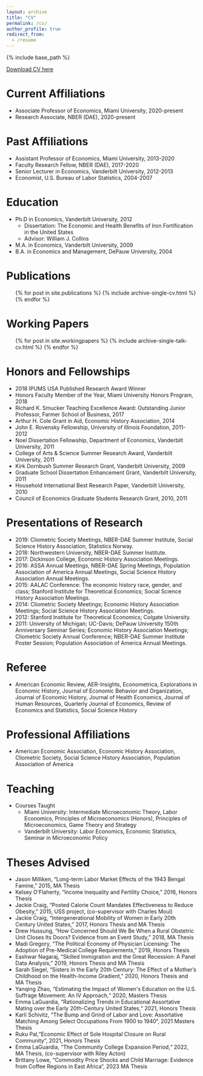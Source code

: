 ```yaml
---
layout: archive
title: "CV"
permalink: /cv/
author_profile: true
redirect_from:
  - /resume
---
```


{% include base_path %}

[Download CV here](http://niemesgt.github.io/files/Niemesh_CV.pdf)


Current Affiliations
======
* Associate Professor of Economics, Miami University, 2020-present
* Research Associate, NBER (DAE), 2020-present

Past Affiliations
======
* Assistant Professor of Economics, Miami University, 2013-2020
* Faculty Research Fellow, NBER (DAE), 2017-2020
* Senior Lecturer in Economics, Vanderbilt University, 2012-2013
* Economist, U.S. Bureau of Labor Statistics, 2004-2007

Education
======
* Ph.D in Economics, Vanderbilt University, 2012
	* Dissertation: The Economic and Health Benefits of Iron Fortification in the United States
	* Advisor: William J. Collins
* M.A. in Economics, Vanderbilt University, 2009
* B.A. in Economics and Management, DePauw University, 2004

Publications
======
  <ul>{% for post in site.publications %}
    {% include archive-single-cv.html %}
  {% endfor %}</ul>
  
Working Papers
======
  <ul>{% for post in site.workingpapers %}
    {% include archive-single-talk-cv.html %}
  {% endfor %}</ul>
  
Honors and Fellowships
======
* 2018 IPUMS USA Published Research Award Winner
* Honors Faculty Member of the Year, Miami University Honors Program, 2018
* Richard K. Smucker Teaching Excellence Award: Outstanding Junior Professor, Farmer School of Business, 2017
* Arthur H. Cole Grant in Aid, Economic History Association, 2014
* John E. Rovensky Fellowship, University of Illinois Foundation, 2011-2012
* Noel Dissertation Fellowship, Department of Economics, Vanderbilt University, 2011 
* College of Arts & Science Summer Research Award, Vanderbilt University, 2011
* Kirk Dornbush Summer Research Grant, Vanderbilt University, 2009 
* Graduate School Dissertation Enhancement Grant, Vanderbilt University, 2011
* Household International Best Research Paper, Vanderbilt University, 2010
* Council of Economics Graduate Students Research Grant, 2010, 2011

Presentations of Research
======
* 2019: Cliometric Society Meetings, NBER-DAE Summer Institute, Social Science History Association, Statistics Norway. 
* 2018: Northwestern University, NBER-DAE Summer Institute. 
* 2017: Dickinson College, Economic History Association Meetings.
* 2016: ASSA Annual Meetings, NBER-DAE Spring Meetings, Population Association of America Annual Meetings, Social Science History Association Annual Meetings.
* 2015: AALAC Conference: The economic history race, gender, and class; Stanford Institute for Theoretical Economics; Social Science History Association Meetings.
* 2014: Cliometric Society Meetings; Economic History Association Meetings; Social Science History Association Meetings.
* 2012: Stanford Institute for Theoretical Economics; Colgate University.
* 2011: University of Michigan; UC-Davis; DePauw University 150th Anniversary Seminar Series; Economic History Association Meetings; Cliometric Society Annual Conference; NBER-DAE Summer Institute Poster Session; Population Association of America Annual Meetings.

Referee
======
* American Economic Review, AER-Insights, Econometrica, Explorations in Economic History, Journal of Economic Behavior and Organization, Journal of Economic History, Journal of Health Economics, Journal of Human Resources, Quarterly Journal of Economics, Review of Economics and Statistics, Social Science History

Professional Affiliations
=======
* American Economic Association, Economic History Association, Cliometric Society, Social Science History Association, Population Association of America

Teaching 
=======
* Courses Taught
	* Miami University: Intermediate Microeconomic Theory, Labor Economics, Principles of Microeconomics (Honors), Principles of Microeconomics, Game Theory and Strategy
	* Vanderbilt University: Labor Economics, Economic Statistics, Seminar in Microeconomic Policy 
	
Theses Advised
=======
* Jason Milliken, “Long-term Labor Market Effects of the 1943 Bengal Famine,” 2015, MA Thesis
* Kelsey O’Flaherty, “Income Inequality and Fertility Choice,” 2016, Honors Thesis
* Jackie Craig, “Posted Calorie Count Mandates Effectiveness to Reduce Obesity,” 2015, USS project, (co-supervisor with Charles Moul)
* Jackie Craig, “Intergenerational Mobility of Women in Early 20th Century United States,” 2017, Honors Thesis and MA Thesis
* Drew Hussung, “How Concerned Should We Be When a Rural Obstetric Unit Closes Its Doors? Evidence from an Event Study,” 2018, MA Thesis
* Madi Gregory, “The Political Economy of Physician Licensing: The Adoption of Pre-Medical College Requirements,” 2019, Honors Thesis 
* Eashwar Nagaraj, “Skilled Immigration and the Great Recession: A Panel Data Analysis,” 2019, Honors Thesis and MA Thesis
* Sarah Siegel, “Sisters in the Early 20th Century: The Effect of a Mother’s Childhood on the Health-Income Gradient,” 2020, Honors Thesis and MA Thesis
* Yanqing Zhao, “Estimating the Impact of Women's Education on the U.S. Suffrage Movement: An IV Approach,“ 2020, Masters Thesis
* Emma LaGuardia, “Rationalizing Trends in Educational Assortative Mating over the Early 20th-Century United States,“ 2021, Honors Thesis
* Karli Schivitz, “The Bump and Grind of Labor and Love: Assortative Matching Among Select Occupations From 1900 to 1940“, 2021 Masters Thesis
* Ruku Pal,“Economic Effect of Sole Hospital Closure on Rural Community“, 2021, Honors Thesis
* Emma LaGuardia, “The Community College Expansion Period,“ 2022,  MA Thesis, (co-supervisor with Riley Acton)
* Brittany Lowe, “Commodity Price Shocks and Child Marriage: Evidence from Coffee Regions in East Africa“, 2023 MA Thesis
